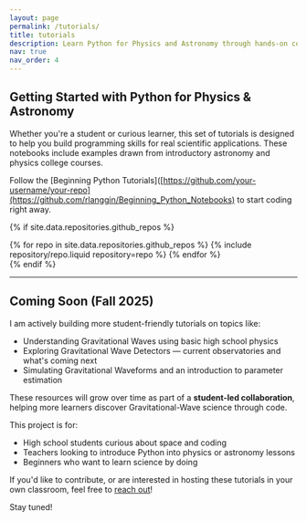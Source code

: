 ```yaml
---
layout: page
permalink: /tutorials/
title: tutorials
description: Learn Python for Physics and Astronomy through hands-on coding tutorials.
nav: true
nav_order: 4
---
```


## Getting Started with Python for Physics & Astronomy

Whether you're a student or curious learner, this set of tutorials is designed to help you build programming skills for real scientific applications. These notebooks include examples drawn from introductory astronomy and physics college courses.

Follow the [Beginning Python Tutorials]([https://github.com/your-username/your-repo](https://github.com/rlanggin/Beginning_Python_Notebooks) to start coding right away.

{% if site.data.repositories.github_repos %}

<div class="repositories d-flex flex-wrap flex-md-row flex-column justify-content-between align-items-center">
  {% for repo in site.data.repositories.github_repos %}
    {% include repository/repo.liquid repository=repo %}
  {% endfor %}
</div>
{% endif %}

---

## Coming Soon (Fall 2025)

I am actively building more student-friendly tutorials on topics like:

- Understanding Gravitational Waves using basic high school physics
- Exploring Gravitational Wave Detectors — current observatories and what's coming next
- Simulating Gravitational Waveforms and an introduction to parameter estimation
  
These resources will grow over time as part of a **student-led collaboration**, helping more learners discover Gravitational-Wave science through code.

This project is for:
- High school students curious about space and coding
- Teachers looking to introduce Python into physics or astronomy lessons
- Beginners who want to learn science by doing

If you'd like to contribute, or are interested in hosting these tutorials in your own classroom, feel free to [reach out](mailto:rachel.langgin@unlv.edu)!

Stay tuned!

